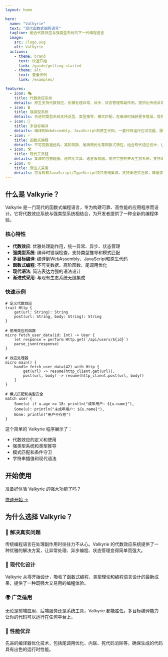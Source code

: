 ```yaml
---
layout: home

hero:
  name: "Valkyrie"
  text: "现代函数式编程语言"
  tagline: 融合代数效应与强类型系统的下一代编程语言
  image:
    src: /logo.svg
    alt: Valkyrie
  actions:
    - theme: brand
      text: 快速开始
      link: /guide/getting-started
    - theme: alt
      text: 查看示例
      link: /examples/

features:
  - icon: 🎭
    title: 代数效应系统
    details: 原生支持代数效应，优雅处理异常、异步、状态管理等副作用，提供比传统异常处理更强大和灵活的控制流抽象。
  - icon: 🔒
    title: 强类型系统
    details: 先进的类型系统支持泛型、类型推导、模式匹配，在编译时捕获更多错误，提供卓越的开发体验和代码安全性。
  - icon: 🚀
    title: 多目标编译
    details: 编译到WebAssembly、JavaScript和原生代码，一套代码运行在浏览器、服务器和桌面环境，真正实现"一次编写，到处运行"。
  - icon: ⚡️
    title: 函数式编程
    details: 不可变数据结构、高阶函数、尾调用优化等函数式特性，结合现代语法设计，让代码更简洁、更可靠、更易维护。
  - icon: 🛠️
    title: 现代工具链
    details: 集成的包管理器、格式化工具、语言服务器，提供完整的开发生态系统，支持增量编译和智能代码补全。
  - icon: 🌐
    title: 渐进式采用
    details: 可与现有JavaScript/TypeScript项目无缝集成，支持渐进式迁移，降低学习成本和迁移风险。
---
```


## 什么是 Valkyrie？

Valkyrie 是一门现代的函数式编程语言，专为构建可靠、高性能的应用程序而设计。它将代数效应系统与强类型系统相结合，为开发者提供了一种全新的编程体验。

### 核心特性

- **代数效应**: 优雅处理副作用，统一异常、异步、状态管理
- **强类型系统**: 编译时错误检查，支持类型推导和模式匹配
- **多目标编译**: 编译到WebAssembly、JavaScript和原生代码
- **函数式编程**: 不可变数据、高阶函数、尾调用优化
- **现代语法**: 简洁表达力强的语法设计
- **渐进式采用**: 与现有生态系统无缝集成

### 快速示例

```valkyrie
# 定义代数效应
trait Http {
    get(url: String): String
    post(url: String, body: String): String
}

# 使用效应的函数
micro fetch_user_data(id: Int) -> User {
    let response = perform Http.get(`/api/users/${id}`)
    parse_json(response)
}

# 效应处理器
micro main() {
    handle fetch_user_data(42) with Http {
        get(url) -> resume(http_client.get(url)),
        post(url, body) -> resume(http_client.post(url, body))
    }
}

# 模式匹配和类型安全
match user {
    Some(u) if u.age >= 18: println("成年用户: ${u.name}"),
    Some(u): println("未成年用户: ${u.name}"),
    None: println("用户不存在")
}
```

这个简单的 Valkyrie 程序展示了：
- 代数效应的定义和使用
- 强类型系统和类型推导
- 模式匹配和条件守卫
- 字符串插值和现代语法

## 开始使用

准备好体验 Valkyrie 的强大功能了吗？

[快速开始 →](/guide/getting-started)

## 为什么选择 Valkyrie？

### 🎯 **解决真实问题**
传统编程语言在处理副作用时往往力不从心。Valkyrie 的代数效应系统提供了一种优雅的解决方案，让异常处理、异步编程、状态管理变得简单而强大。

### 🔧 **现代化设计**
Valkyrie 从零开始设计，吸收了函数式编程、类型理论和编程语言设计的最新成果，提供了一种既强大又易用的编程体验。

### 🌍 **广泛适用**
无论是前端应用、后端服务还是系统工具，Valkyrie 都能胜任。多目标编译能力让你的代码可以运行在任何平台上。

### 🚀 **性能优异**
先进的编译器优化技术，包括尾调用优化、内联、死代码消除等，确保生成的代码具有出色的运行时性能。